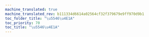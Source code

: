 ```yaml
---
machine_translated: true
machine_translated_rev: b111334d6614a02564cf32f379679e9ff970d9b1
toc_folder_title: "\u5546\u4E1A"
toc_priority: 70
toc_title: "\u5546\u4E1A"
---
```



